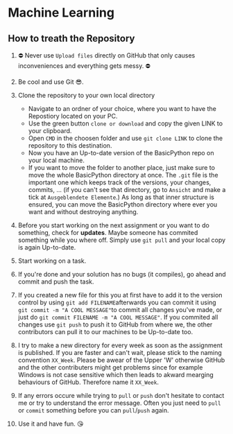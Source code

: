 # Machine Learning
## How to treath the Repository
1.  :no_entry: Never use `Upload files` directly on GitHub that only causes inconveniences and everything gets messy. :no_entry:

2. Be cool and use Git :sunglasses:.

3. Clone the repository to your own local directory
    - Navigate to an ordner of your choice, where you want to have the Repostiory located on your PC.
    - Use the green button `clone or download` and copy the given LINK to your clipboard.
    - Open `CMD` in the choosen folder and use `git clone LINK` to clone the repository to this destination.
    - Now you have an Up-to-date version of the BasicPython repo on your local machine.
    - If you want to move the folder to another place, just make sure to move the whole BasicPython directory at once. The `.git` file is the important one which keeps track of the versions, your changes, commits, ... (if you can't see that directory, go to `Ansicht` and make a tick at `Ausgeblendete Elemente`.) As long as that inner structure is ensured, you can move the BasicPython directory where ever you want and without destroying anything.

4. Before you start working on the next assignment or you want to do something, check for **updates**. Maybe someone has commited something while you where off. Simply use `git pull` and your local copy is again Up-to-date.

5. Start working on a task.

6. If you're done and your solution has no bugs (it compiles), go ahead and commit and push the task.

7. If you created a new file for this you at first have to add it to the version control by using `git add FILENAME`afterwards you can commit it using `git commit -m "A COOL MESSAGE"`to commit all changes you've made, or just do `git commit FILENAME -m "A COOL MESSAGE"`. If you commited all changes use `git push` to push it to GitHub from where we, the other contributors can pull it to our machines to be Up-to-date too.

8. I try to make a new directory for every week as soon as the assignment is published. If you are faster and can't wait, please stick to the naming convention `XX_Week`. Please be awear of the Upper 'W' otherwise GitHub and the other contributers might get problems since for example Windows is not case sensitive which then leads to akward mearging behaviours of GitHub. Therefore name it `XX_Week`.

9. If any errors occure while trying to `pull` or `push` don't hesitate to contact me or try to understand the error message. Often you just need to `pull` or `commit` something before you can `pull`/`push` again.

10. Use it and have fun. :kissing_heart:
